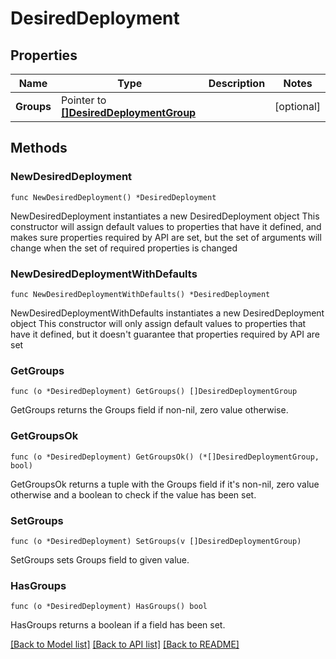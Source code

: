 # DesiredDeployment

## Properties

Name | Type | Description | Notes
------------ | ------------- | ------------- | -------------
**Groups** | Pointer to [**[]DesiredDeploymentGroup**](DesiredDeploymentGroup.md) |  | [optional] 

## Methods

### NewDesiredDeployment

`func NewDesiredDeployment() *DesiredDeployment`

NewDesiredDeployment instantiates a new DesiredDeployment object
This constructor will assign default values to properties that have it defined,
and makes sure properties required by API are set, but the set of arguments
will change when the set of required properties is changed

### NewDesiredDeploymentWithDefaults

`func NewDesiredDeploymentWithDefaults() *DesiredDeployment`

NewDesiredDeploymentWithDefaults instantiates a new DesiredDeployment object
This constructor will only assign default values to properties that have it defined,
but it doesn't guarantee that properties required by API are set

### GetGroups

`func (o *DesiredDeployment) GetGroups() []DesiredDeploymentGroup`

GetGroups returns the Groups field if non-nil, zero value otherwise.

### GetGroupsOk

`func (o *DesiredDeployment) GetGroupsOk() (*[]DesiredDeploymentGroup, bool)`

GetGroupsOk returns a tuple with the Groups field if it's non-nil, zero value otherwise
and a boolean to check if the value has been set.

### SetGroups

`func (o *DesiredDeployment) SetGroups(v []DesiredDeploymentGroup)`

SetGroups sets Groups field to given value.

### HasGroups

`func (o *DesiredDeployment) HasGroups() bool`

HasGroups returns a boolean if a field has been set.


[[Back to Model list]](../README.md#documentation-for-models) [[Back to API list]](../README.md#documentation-for-api-endpoints) [[Back to README]](../README.md)


